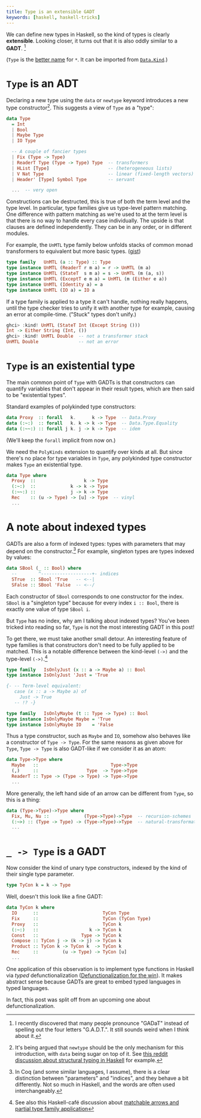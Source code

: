 ```yaml
---
title: Type is an extensible GADT
keywords: [haskell, haskell-tricks]
---
```


We can define new types in Haskell, so the kind of types is clearly
**extensible**. Looking closer, it turns out that it is also oddly similar to a
**GADT**. [^gadt]

[^gadt]: I recently discovered that many people pronounce "GADaT" instead of
  spelling out the four letters "G.A.D.T.". It still sounds weird when I
  think about it.

(`Type` is the [better
name](https://github.com/ghc-proposals/ghc-proposals/pull/143) for `*`. It can
be imported from
[`Data.Kind`](https://hackage.haskell.org/package/base-4.11.1.0/docs/Data-Kind.html).)

`Type` is an ADT
================

Declaring a new type using the `data` or `newtype` keyword introduces a new
type constructor[^nominal]. This suggests a view of `Type` as a "type":

```haskell
data Type
  = Int
  | Bool
  | Maybe Type
  | IO Type

  -- A couple of fancier types
  | Fix (Type -> Type)
  | ReaderT Type (Type -> Type) Type  -- transformers
  | HList [Type]                      -- (heterogeneous lists)
  | V Nat Type                        -- linear (fixed-length vectors)
  | Header' [Type] Symbol Type        -- servant

  ...  -- very open
```

[^nominal]: It's being argued that `newtype` should be the only mechanism for
  this introduction, with `data` being sugar on top of it. See [this reddit
  discussion about structural typing in
  Haskell](https://www.reddit.com/r/haskell/comments/8uhj1f/what_is_the_status_on_structural_typing_row_types/)
  for example.

Constructions can be destructed, this is true of both the term level and the
type level. In particular, type families give us type-level pattern matching.
One difference with pattern matching as we're used to at the term level is that
there is no way to handle every case individually. The upside is that clauses
are defined independently. They can be in any order, or in different modules.

For example, the `UnMTL` type family below unfolds stacks of common monad
transformers to equivalent but more basic types.
([gist](https://gist.github.com/Lysxia/147a593d32bf7d8d468b61b882c1b9ba))

```haskell
type family   UnMTL (a :: Type) :: Type
type instance UnMTL (ReaderT r m a) = r -> UnMTL (m a)
type instance UnMTL (StateT  s m a) = s -> UnMTL (m (a, s))
type instance UnMTL (ExceptT e m a) = UnMTL (m (Either e a))
type instance UnMTL (Identity a) = a
type instance UnMTL (IO a) = IO a
```

If a type family is applied to a type it can't handle, nothing really happens,
until the type checker tries to unify it with another type for example,
causing an error at compile-time. ("Stuck" types don't unify.)

```haskell
ghci> :kind! UnMTL (StateT Int (Except String ()))
Int -> Either String (Int, ())
ghci> :kind! UnMTL Double  -- not a transformer stack
UnMTL Double               -- not an error
```

`Type` is an existential type
=============================

The main common point of `Type` with GADTs is that constructors can quantify
variables that don't appear in their result types, which are then said to be
"existential types".

Standard examples of polykinded type constructors:

```haskell
data Proxy  :: forall   k.      k -> Type  -- Data.Proxy
data (:~:)  :: forall   k. k -> k -> Type  -- Data.Type.Equality
data (:~~:) :: forall j k. j -> k -> Type  -- idem
```

(We'll keep the `forall` implicit from now on.)

We need the `PolyKinds` extension to quantify over kinds at all. But since
there's no place for type variables in `Type`, any polykinded type constructor
makes `Type` an existential type.

```haskell
data Type where
  Proxy  ::                  k -> Type
  (:~:)  ::             k -> k -> Type
  (:~~:) ::             j -> k -> Type
  Rec    :: (u -> Type) -> [u] -> Type  -- vinyl
  ...
```

A note about indexed types
==========================

GADTs are also a form of indexed types: types with parameters that may depend on
the constructor.[^coq] For example, singleton types are types indexed by values:

```haskell
data SBool (_ :: Bool) where
  --        ^-------------------+- indices
  STrue  :: SBool 'True   -- <--|
  SFalse :: SBool 'False  -- <--/
```

[^coq]: In Coq (and some similar languages, I assume), there is a clear
  distinction between "parameters" and "indices", and they behave a bit
  differently. Not so much in Haskell, and the words are often used
  interchangeably.

Each constructor of `SBool` corresponds to one constructor for the index.
`SBool` is a "singleton type" because for every index `i :: Bool`, there is
exactly one value of type `SBool i`.

But `Type` has no index, why am I talking about indexed types?
You've been tricked into reading so far, `Type` is not the most interesting
GADT in this post!

To get there, we must take another small detour.
An interesting feature of type families is that constructors don't need to
be fully applied to be matched. This is a notable difference between the
kind-level `(->)` and the type-level `(->)`.[^matchable]

```haskell
type family   IsOnlyJust (x :: a -> Maybe a) :: Bool
type instance IsOnlyJust 'Just = 'True

{- -- Term-level equivalent:
   case (x :: a -> Maybe a) of
     Just -> True
   -- !? -}

type family   IsOnlyMaybe (t :: Type -> Type) :: Bool
type instance IsOnlyMaybe Maybe = 'True
type instance IsOnlyMaybe IO    = 'False
```

[^matchable]: See also this Haskell-café discussion about [matchable arrows and
  partial type family
  application](https://mail.haskell.org/pipermail/haskell-cafe/2017-April/126893.html)

Thus a type constructor, such as `Maybe` and `IO`, somehow also behaves like a
constructor of `Type -> Type`. For the same reasons as given above for `Type`,
`Type -> Type` is also GADT-like if we consider it as an atom:

```haskell
data Type->Type where
  Maybe   ::                           Type->Type
  (,)     ::                  Type  -> Type->Type
  ReaderT :: Type -> (Type -> Type) -> Type->Type
  ...
```

More generally, the left hand side of an arrow can be different from `Type`, so
this is a thing:

```haskell
data (Type->Type)->Type where
  Fix, Mu, Nu ::             (Type->Type)->Type  -- recursion-schemes
  (:~>) :: (Type -> Type) -> (Type->Type)->Type  -- natural-transformation
  ...
```

`_ -> Type` is a GADT
=====================

Now consider the kind of unary type constructors, indexed by the kind of their
single type parameter.

```haskell
type TyCon k = k -> Type
```

Well, doesn't this look like a fine GADT:

```haskell
data TyCon k where
  IO      ::                        TyCon Type
  Fix     ::                        TyCon (TyCon Type)
  Proxy   ::                        TyCon k
  (:~:)   ::                   k -> TyCon k
  Const   ::                Type -> TyCon k
  Compose :: TyCon j -> (k -> j) -> TyCon k
  Product :: TyCon k -> TyCon k  -> TyCon k
  Rec     ::         (u -> Type) -> TyCon [u]
  ...
```

One application of this observation is to implement type functions in Haskell
via *typed* defunctionalization ([Defunctionalization for the
win](https://typesandkinds.wordpress.com/2013/04/01/defunctionalization-for-the-win/)).
It makes abstract sense because GADTs are great to embed typed languages in
typed languages.

In fact, this post was split off from an upcoming one about defunctionalization.
